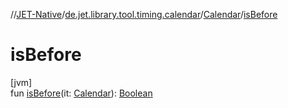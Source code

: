 //[JET-Native](../../../index.md)/[de.jet.library.tool.timing.calendar](../index.md)/[Calendar](index.md)/[isBefore](is-before.md)

# isBefore

[jvm]\
fun [isBefore](is-before.md)(it: [Calendar](index.md)): [Boolean](https://kotlinlang.org/api/latest/jvm/stdlib/kotlin/-boolean/index.html)

